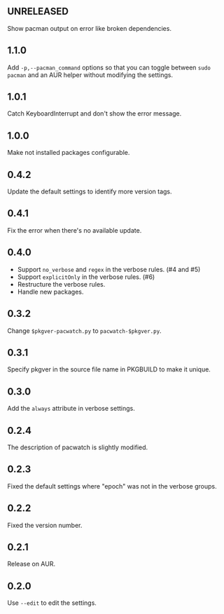 ## UNRELEASED

Show pacman output on error like broken dependencies.

## 1.1.0

Add `-p,--pacman_command` options so that you can toggle between `sudo pacman` and an AUR helper without modifying the settings.

## 1.0.1

Catch KeyboardInterrupt and don't show the error message.

## 1.0.0

Make not installed packages configurable.

## 0.4.2

Update the default settings to identify more version tags.

## 0.4.1

Fix the error when there's no available update.

## 0.4.0

-   Support `no_verbose` and `regex` in the verbose rules. (#4 and #5)
-   Support `explicitOnly` in the verbose rules. (#6)
-   Restructure the verbose rules.
-   Handle new packages.

## 0.3.2

Change `$pkgver-pacwatch.py` to `pacwatch-$pkgver.py`.

## 0.3.1

Specify pkgver in the source file name in PKGBUILD to make it unique.

## 0.3.0

Add the `always` attribute in verbose settings.

## 0.2.4

The description of pacwatch is slightly modified.

## 0.2.3

Fixed the default settings where "epoch" was not in the verbose groups.

## 0.2.2

Fixed the version number.

## 0.2.1

Release on AUR.

## 0.2.0

Use `--edit` to edit the settings.
